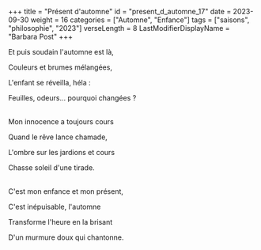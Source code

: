+++
title = "Présent d'automne"
id = "present_d_automne_17"
date = 2023-09-30
weight = 16
categories = ["Automne", "Enfance"]
tags = ["saisons", "philosophie", "2023"]
verseLength = 8
LastModifierDisplayName = "Barbara Post"
+++

Et puis soudain l'automne est là,

Couleurs et brumes mélangées,

L'enfant se réveilla, héla :

Feuilles, odeurs... pourquoi changées ?

 \
Mon innocence a toujours cours

Quand le rêve lance chamade,

L'ombre sur les jardions et cours

Chasse soleil d'une tirade.

 \
C'est mon enfance et mon présent,

C'est inépuisable, l'automne

Transforme l'heure en la brisant

D'un murmure doux qui chantonne.
